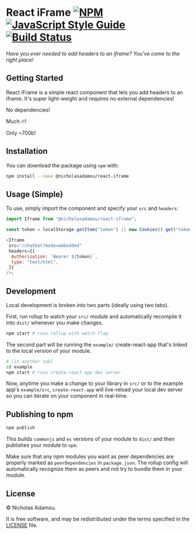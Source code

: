 # React iFrame [![NPM](https://img.shields.io/npm/v/react-iframe.svg)](https://www.npmjs.com/package/react-iframe) [![JavaScript Style Guide](https://img.shields.io/badge/code_style-standard-brightgreen.svg)](https://standardjs.com) [![Build Status](https://travis-ci.org/nicholasadamou/react-iframe.svg?branch=master)](https://travis-ci.org/nicholasadamou/react-iframe)

_Have you ever needed to add headers to an iframe? You've come to the right place!_

## Getting Started

React iFrame is a simple react component that lets you add headers to an iframe. It's super light-weight and requires no external dependencies!

No dependencies!

Much 🔥!

Only ~700b!

## Installation

You can download the package using `npm` with:

```bash
npm install --save @nicholasadamou/react-iframe
```

## Usage (Simple)

To use, simply import the component and specify your `src` and `headers`:

```js
import Iframe from "@nicholasadamou/react-iframe";

const token = localStorage.getItem("token") || new Cookies().get("token");

<Iframe
 src="/chatbot?mode=embedded"
 headers={{
  Authorization: `Bearer ${token}`,
  type: "text/html",
 }}
/>;
```

## Development

Local development is broken into two parts (ideally using two tabs).

First, run rollup to watch your `src/` module and automatically recompile it into `dist/` whenever you make changes.

```bash
npm start # runs rollup with watch flag
```

The second part will be running the `example/` create-react-app that's linked to the local version of your module.

```bash
# (in another tab)
cd example
npm start # runs create-react-app dev server
```

Now, anytime you make a change to your library in `src/` or to the example app's `example/src`, `create-react-app` will live-reload your local dev server so you can iterate on your component in real-time.

## Publishing to npm

```bash
npm publish
```

This builds `commonjs` and `es` versions of your module to `dist/` and then publishes your module to `npm`.

Make sure that any npm modules you want as peer dependencies are properly marked as `peerDependencies` in `package.json`. The rollup config will automatically recognize them as peers and not try to bundle them in your module.

## License

© Nicholas Adamou.

It is free software, and may be redistributed under the terms specified in the [LICENSE] file.

[license]: LICENSE
